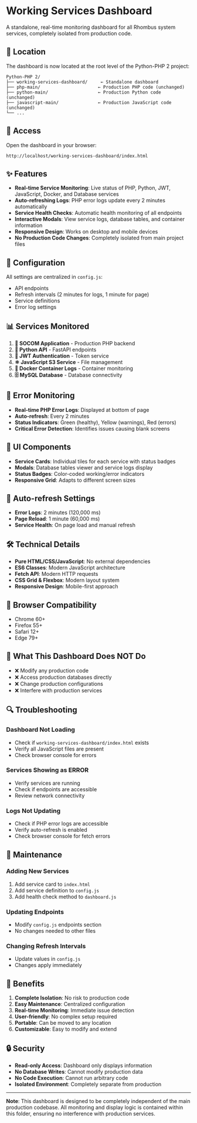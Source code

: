 # Working Services Dashboard

A standalone, real-time monitoring dashboard for all Rhombus system services, completely isolated from production code.

## 📁 Location

The dashboard is now located at the root level of the Python-PHP 2 project:
```
Python-PHP 2/
├── working-services-dashboard/     ← Standalone dashboard
├── php-main/                      ← Production PHP code (unchanged)
├── python-main/                   ← Production Python code (unchanged)
├── javascript-main/               ← Production JavaScript code (unchanged)
└── ...
```

## 🚀 Access

Open the dashboard in your browser:
```
http://localhost/working-services-dashboard/index.html
```

## ✨ Features

- **Real-time Service Monitoring**: Live status of PHP, Python, JWT, JavaScript, Docker, and Database services
- **Auto-refreshing Logs**: PHP error logs update every 2 minutes automatically
- **Service Health Checks**: Automatic health monitoring of all endpoints
- **Interactive Modals**: View service logs, database tables, and container information
- **Responsive Design**: Works on desktop and mobile devices
- **No Production Code Changes**: Completely isolated from main project files

## 🔧 Configuration

All settings are centralized in `config.js`:
- API endpoints
- Refresh intervals (2 minutes for logs, 1 minute for page)
- Service definitions
- Error log settings

## 📊 Services Monitored

1. **🐘 SOCOM Application** - Production PHP backend
2. **🐍 Python API** - FastAPI endpoints
3. **🔐 JWT Authentication** - Token service
4. **⚛️ JavaScript S3 Service** - File management
5. **🐳 Docker Container Logs** - Container monitoring
6. **🗄️ MySQL Database** - Database connectivity

## 🚨 Error Monitoring

- **Real-time PHP Error Logs**: Displayed at bottom of page
- **Auto-refresh**: Every 2 minutes
- **Status Indicators**: Green (healthy), Yellow (warnings), Red (errors)
- **Critical Error Detection**: Identifies issues causing blank screens

## 🎨 UI Components

- **Service Cards**: Individual tiles for each service with status badges
- **Modals**: Database tables viewer and service logs display
- **Status Badges**: Color-coded working/error indicators
- **Responsive Grid**: Adapts to different screen sizes

## 🔄 Auto-refresh Settings

- **Error Logs**: 2 minutes (120,000 ms)
- **Page Reload**: 1 minute (60,000 ms)
- **Service Health**: On page load and manual refresh

## 🛠️ Technical Details

- **Pure HTML/CSS/JavaScript**: No external dependencies
- **ES6 Classes**: Modern JavaScript architecture
- **Fetch API**: Modern HTTP requests
- **CSS Grid & Flexbox**: Modern layout system
- **Responsive Design**: Mobile-first approach

## 📱 Browser Compatibility

- Chrome 60+
- Firefox 55+
- Safari 12+
- Edge 79+

## 🚫 What This Dashboard Does NOT Do

- ❌ Modify any production code
- ❌ Access production databases directly
- ❌ Change production configurations
- ❌ Interfere with production services

## 🔍 Troubleshooting

### Dashboard Not Loading
- Check if `working-services-dashboard/index.html` exists
- Verify all JavaScript files are present
- Check browser console for errors

### Services Showing as ERROR
- Verify services are running
- Check if endpoints are accessible
- Review network connectivity

### Logs Not Updating
- Check if PHP error logs are accessible
- Verify auto-refresh is enabled
- Check browser console for fetch errors

## 📝 Maintenance

### Adding New Services
1. Add service card to `index.html`
2. Add service definition to `config.js`
3. Add health check method to `dashboard.js`

### Updating Endpoints
- Modify `config.js` endpoints section
- No changes needed to other files

### Changing Refresh Intervals
- Update values in `config.js`
- Changes apply immediately

## 🎯 Benefits

1. **Complete Isolation**: No risk to production code
2. **Easy Maintenance**: Centralized configuration
3. **Real-time Monitoring**: Immediate issue detection
4. **User-friendly**: No complex setup required
5. **Portable**: Can be moved to any location
6. **Customizable**: Easy to modify and extend

## 🔒 Security

- **Read-only Access**: Dashboard only displays information
- **No Database Writes**: Cannot modify production data
- **No Code Execution**: Cannot run arbitrary code
- **Isolated Environment**: Completely separate from production

---

**Note**: This dashboard is designed to be completely independent of the main production codebase. All monitoring and display logic is contained within this folder, ensuring no interference with production services.
